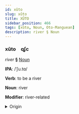 ```yaml
---
id: xûto
slug: xûto
title: XÛTO
sidebar_position: 466
tags: [xûto, Noun, Oto-Manguean]
description: river § Noun
---
```


### xûto&emsp;<span kind="abugida">ɋʄc</span>

*river* **§** [Noun](../../tags/Noun)

**IPA**: /ˈʃu.tɑ/

**Verb**: to be a river

**Noun**: river

**Modifier**: river-related

<details>
    <summary>Origin</summary>
    Mixtec yuta [ʒuta]<br/>
    <em>Oto-Manguean Language Family</em>
</details>